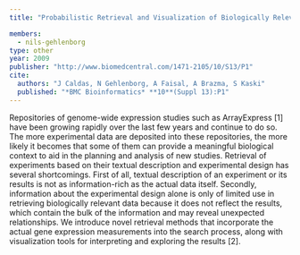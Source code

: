 ```yaml
---
title: "Probabilistic Retrieval and Visualization of Biologically Relevant Microarray Experiments"

members:
  - nils-gehlenborg
type: other
year: 2009
publisher: "http://www.biomedcentral.com/1471-2105/10/S13/P1"
cite:
  authors: "J Caldas, N Gehlenborg, A Faisal, A Brazma, S Kaski"
  published: "*BMC Bioinformatics* **10**(Suppl 13):P1"
---
```

Repositories of genome-wide expression studies such as ArrayExpress [1] have been growing rapidly over the last few years and continue to do so. The more experimental data are deposited into these repositories, the more likely it becomes that some of them can provide a meaningful biological context to aid in the planning and analysis of new studies. Retrieval of experiments based on their textual description and experimental design has several shortcomings. First of all, textual description of an experiment or its results is not as information-rich as the actual data itself. Secondly, information about the experimental design alone is only of limited use in retrieving biologically relevant data because it does not reflect the results, which contain the bulk of the information and may reveal unexpected relationships. We introduce novel retrieval methods that incorporate the actual gene expression measurements into the search process, along with visualization tools for interpreting and exploring the results [2].